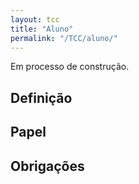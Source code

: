 ```yaml
---
layout: tcc
title: "Aluno"
permalink: "/TCC/aluno/"
---
```


Em processo de construção.
 
## Definição

## Papel

## Obrigações
